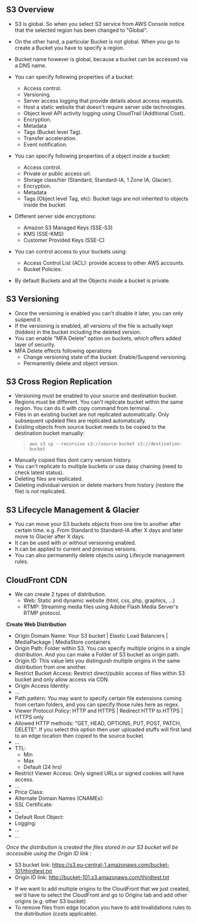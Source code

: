 ## S3 Overview ##
- S3 is global. So when you select S3 service from AWS Console notice that the selected region has been changed to "Global".
- On the other hand, a particular Bucket is not global. When you go to create a Bucket you have to specify a region.
- Bucket name however is global, because a bucket can be accessed via a DNS name.

- You can specify following properties of a bucket:
    - Access control.
    - Versioning.
    - Server access logging that provide details about access requests.
    - Host a static website that doesn't require server side technologies.
    - Object level API activity logging using CloudTrail (Additional Cost).
    - Encryption.
    - Metadata
    - Tags (Bucket level Tag).
    - Transfer acceleration.
    - Event notification.

- You can specify following properties of a object inside a bucket:
    - Access control.
    - Private or public access url.
    - Storage class/tier (Standard, Standard-IA, 1 Zone IA, Glacier).
    - Encryption.
    - Metadata
    - Tags (Object level Tag, etc): Bucket tags are not inherited to objects inside the bucket.

- Different server side encryptions:
    - Amazon S3 Managed Keys (SSE-S3)
    - KMS (SSE-KMS)
    - Customer Provided Keys (SSE-C)

- You can control access to your buckets using:
    - Access Control List (ACL): provide access to other AWS accounts.
    - Bucket Policies:

* By default Buckets and all the Objects inside a bucket is private.


## S3 Versioning ##
- Once the versioning is enabled you can't disable it later, you can only suspend it.
- If the versioning is enabled, all versions of the file is actually kept (hidden) in the bucket including the deleted version.
- You can enable "MFA Delete" option on buckets, which offers added layer of security.
- MFA Delete effects following operations
    - Change versioning state of the bucket: Enable/Suspend versioning.
    - Permanently delete and object version.


## S3 Cross Region Replication ##
- Versioning must be enabled to your source and destination bucket.
- Regions must be different. You can't replicate bucket within the same region. You can do it with copy command from terminal.
- Files in an existing bucket are not replicated automatically. Only subsequent updated files are replicated automatically.
- Existing objects from source bucket needs to be copied to the destination bucket manually:
    > ` aws s3 cp --recursive s3://source-bucket s3://destination-bucket `
- Manually copied files dont carry version history.
- You can't replicate to multiple buckets or use daisy chaining (need to check latest status).
- Deleting files are replicated.
- Deleting individual version or delete markers from history (restore the file) is not replicated.


## S3 Lifecycle Management & Glacier ##
- You can move your S3 buckets objects from one tire to another after certain time. e.g. From Standard to Standard-IA after X days and later move to Glacier after X days.
- It can be used with or without versioning enabled.
- It can be applied to current and previous versions.
- You can also permanently delete objects using Lifecycle management rules.


## CloudFront CDN ##
- We can create 2 types of distribution.
    - Web: Static and dynamic website (html, css, php, graphics, ...)
    - RTMP: Streaming media files using Adobe Flash Media Server's RTMP protocol.

**Create Web Distribution**
- Origin Domain Name: Your S3 bucket | Elastic Load Balancers | MediaPackage | MediaStore containers
- Origin Path: Folder within S3. You can specify multiple origins in a single distribution. And you can make a Folder of S3 bucket as origin path.
- Origin ID: This value lets you distinguish multiple origins in the same distribution from one another.
- Restrict Bucket Access: Restrict direct/public access of files within S3 bucket and only allow access via CDN.
- Origin Access Identity:
- ...
- Path pattern: You may want to specify certain file extensions coming from certain folders, and you can specify those rules here as regex.
- Viewer Protocol Policy: HTTP and HTTPS | Redirect HTTP to HTTPS | HTTPS only
- Allowed HTTP methods: "GET, HEAD, OPTIONS, PUT, POST, PATCH, DELETE". If you select this option then user uploaded stuffs will first land to an edge location then copied to the source bucket.
- ...
- TTL:
    - Min
    - Max
    - Default (24 hrs)
- Restrict Viewer Access: Only signed URLs or signed cookies will have access.
- ...
- Price Class:
- Alternate Domain Names (CNAMEs):
- SSL Certificate:
- ...
- Default Root Object:
- Logging:
- ...
- ...

*Once the distribution is created the files stored in our S3 bucket will be accessible using the Origin ID link* :
- S3 bucket link: https://s3.eu-central-1.amazonaws.com/bucket-101/thirdtest.txt
- Origin ID link: http://bucket-101.s3.amazonaws.com/thirdtest.txt

* If we want to add multiple origins to the CloudFront that we just created, we'd have to select the CloudFront and go to Origins tab and add other origins (e.g. other S3 bucket)
* To remove files from edge location you have to add Invalidations rules to the distribution (costs applicable).
